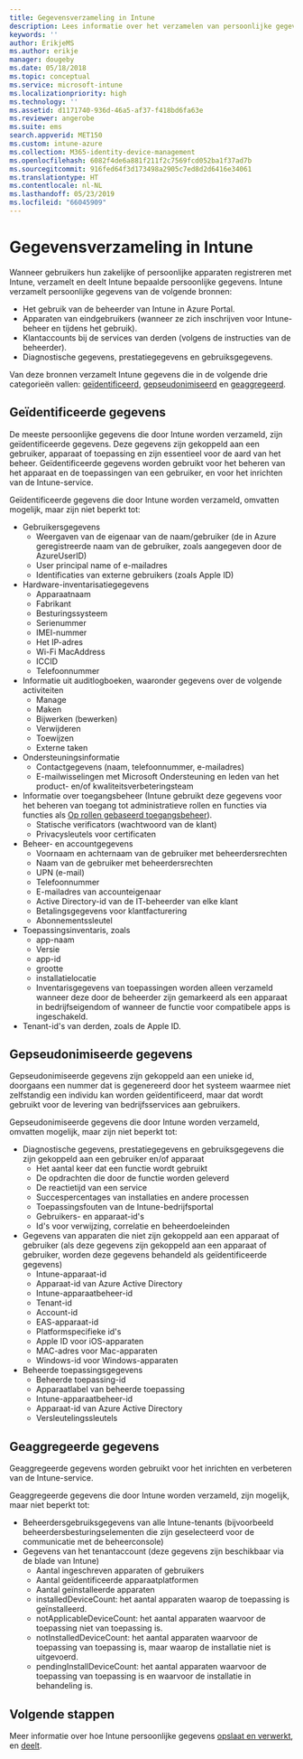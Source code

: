 ```yaml
---
title: Gegevensverzameling in Intune
description: Lees informatie over het verzamelen van persoonlijke gegevens in Intune.
keywords: ''
author: ErikjeMS
ms.author: erikje
manager: dougeby
ms.date: 05/18/2018
ms.topic: conceptual
ms.service: microsoft-intune
ms.localizationpriority: high
ms.technology: ''
ms.assetid: d1171740-936d-46a5-af37-f418bd6fa63e
ms.reviewer: angerobe
ms.suite: ems
search.appverid: MET150
ms.custom: intune-azure
ms.collection: M365-identity-device-management
ms.openlocfilehash: 6082f4de6a881f211f2c7569fcd052ba1f37ad7b
ms.sourcegitcommit: 916fed64f3d173498a2905c7ed8d2d6416e34061
ms.translationtype: HT
ms.contentlocale: nl-NL
ms.lasthandoff: 05/23/2019
ms.locfileid: "66045909"
---
```

# <a name="data-collection-in-intune"></a>Gegevensverzameling in Intune

Wanneer gebruikers hun zakelijke of persoonlijke apparaten registreren met Intune, verzamelt en deelt Intune bepaalde persoonlijke gegevens. Intune verzamelt persoonlijke gegevens van de volgende bronnen:

- Het gebruik van de beheerder van Intune in Azure Portal.
- Apparaten van eindgebruikers (wanneer ze zich inschrijven voor Intune-beheer en tijdens het gebruik).
- Klantaccounts bij de services van derden (volgens de instructies van de beheerder).
- Diagnostische gegevens, prestatiegegevens en gebruiksgegevens.

Van deze bronnen verzamelt Intune gegevens die in de volgende drie categorieën vallen: [geïdentificeerd](#identified-data), [gepseudonimiseerd](#pseudonymized-data) en [geaggregeerd](#aggregated-data).

## <a name="identified-data"></a>Geïdentificeerde gegevens

De meeste persoonlijke gegevens die door Intune worden verzameld, zijn geïdentificeerde gegevens. Deze gegevens zijn gekoppeld aan een gebruiker, apparaat of toepassing en zijn essentieel voor de aard van het beheer. Geïdentificeerde gegevens worden gebruikt voor het beheren van het apparaat en de toepassingen van een gebruiker, en voor het inrichten van de Intune-service.

Geïdentificeerde gegevens die door Intune worden verzameld, omvatten mogelijk, maar zijn niet beperkt tot: 

- Gebruikersgegevens
    - Weergaven van de eigenaar van de naam/gebruiker (de in Azure geregistreerde naam van de gebruiker, zoals aangegeven door de AzureUserID)
    - User principal name of e-mailadres
    - Identificaties van externe gebruikers (zoals Apple ID)
- Hardware-inventarisatiegegevens
    - Apparaatnaam
    - Fabrikant
    - Besturingssysteem
    - Serienummer
    - IMEI-nummer
    - Het IP-adres
    - Wi-Fi MacAddress
    - ICCID
    - Telefoonnummer
- Informatie uit auditlogboeken, waaronder gegevens over de volgende activiteiten
    - Manage
    - Maken
    - Bijwerken (bewerken)
    - Verwijderen
    - Toewijzen
    - Externe taken
- Ondersteuningsinformatie
    - Contactgegevens (naam, telefoonnummer, e-mailadres)
    - E-mailwisselingen met Microsoft Ondersteuning en leden van het product- en/of kwaliteitsverbeteringsteam
- Informatie over toegangsbeheer (Intune gebruikt deze gegevens voor het beheren van toegang tot administratieve rollen en functies via functies als [Op rollen gebaseerd toegangsbeheer](role-based-access-control.md)).
    - Statische verificators (wachtwoord van de klant)
    - Privacysleutels voor certificaten 
- Beheer- en accountgegevens
    - Voornaam en achternaam van de gebruiker met beheerdersrechten
    - Naam van de gebruiker met beheerdersrechten
    - UPN (e-mail)
    - Telefoonnummer
    - E-mailadres van accounteigenaar
    - Active Directory-id van de IT-beheerder van elke klant
    - Betalingsgegevens voor klantfacturering
    - Abonnementssleutel
- Toepassingsinventaris, zoals
    - app-naam
    - Versie
    - app-id
    - grootte
    - installatielocatie
    - Inventarisgegevens van toepassingen worden alleen verzameld wanneer deze door de beheerder zijn gemarkeerd als een apparaat in bedrijfseigendom of wanneer de functie voor compatibele apps is ingeschakeld.  
- Tenant-id's van derden, zoals de Apple ID. 

## <a name="pseudonymized-data"></a>Gepseudonimiseerde gegevens

Gepseudonimiseerde gegevens zijn gekoppeld aan een unieke id, doorgaans een nummer dat is gegenereerd door het systeem waarmee niet zelfstandig een individu kan worden geïdentificeerd, maar dat wordt gebruikt voor de levering van bedrijfsservices aan gebruikers. 

Gepseudonimiseerde gegevens die door Intune worden verzameld, omvatten mogelijk, maar zijn niet beperkt tot: 

- Diagnostische gegevens, prestatiegegevens en gebruiksgegevens die zijn gekoppeld aan een gebruiker en/of apparaat
    - Het aantal keer dat een functie wordt gebruikt
    - De opdrachten die door de functie worden geleverd
    - De reactietijd van een service
    - Succespercentages van installaties en andere processen
    - Toepassingsfouten van de Intune-bedrijfsportal
    - Gebruikers- en apparaat-id's
    - Id's voor verwijzing, correlatie en beheerdoeleinden 
- Gegevens van apparaten die niet zijn gekoppeld aan een apparaat of gebruiker (als deze gegevens zijn gekoppeld aan een apparaat of gebruiker, worden deze gegevens behandeld als geïdentificeerde gegevens)
    - Intune-apparaat-id
    - Apparaat-id van Azure Active Directory
    - Intune-apparaatbeheer-id
    - Tenant-id
    - Account-id
    - EAS-apparaat-id
    - Platformspecifieke id's
    - Apple ID voor iOS-apparaten
    - MAC-adres voor Mac-apparaten
    - Windows-id voor Windows-apparaten
- Beheerde toepassingsgegevens
    - Beheerde toepassing-id
    - Apparaatlabel van beheerde toepassing
    - Intune-apparaatbeheer-id
    - Apparaat-id van Azure Active Directory
    - Versleutelingssleutels

## <a name="aggregated-data"></a>Geaggregeerde gegevens

Geaggregeerde gegevens worden gebruikt voor het inrichten en verbeteren van de Intune-service. 

Geaggregeerde gegevens die door Intune worden verzameld, zijn mogelijk, maar niet beperkt tot: 

- Beheerdersgebruiksgegevens van alle Intune-tenants (bijvoorbeeld beheerdersbesturingselementen die zijn geselecteerd voor de communicatie met de beheerconsole)
- Gegevens van het tenantaccount (deze gegevens zijn beschikbaar via de blade van Intune)
    - Aantal ingeschreven apparaten of gebruikers
    - Aantal geïdentificeerde apparaatplatformen  
    - Aantal geïnstalleerde apparaten
    - installedDeviceCount: het aantal apparaten waarop de toepassing is geïnstalleerd.
    - notApplicableDeviceCount: het aantal apparaten waarvoor de toepassing niet van toepassing is.
    - notInstalledDeviceCount: het aantal apparaten waarvoor de toepassing van toepassing is, maar waarop de installatie niet is uitgevoerd.
    - pendingInstallDeviceCount: het aantal apparaten waarvoor de toepassing van toepassing is en waarvoor de installatie in behandeling is.
    
## <a name="next-steps"></a>Volgende stappen

Meer informatie over hoe Intune persoonlijke gegevens [opslaat en verwerkt](privacy-data-store-process.md), en [deelt](privacy-data-secure-share.md). 
